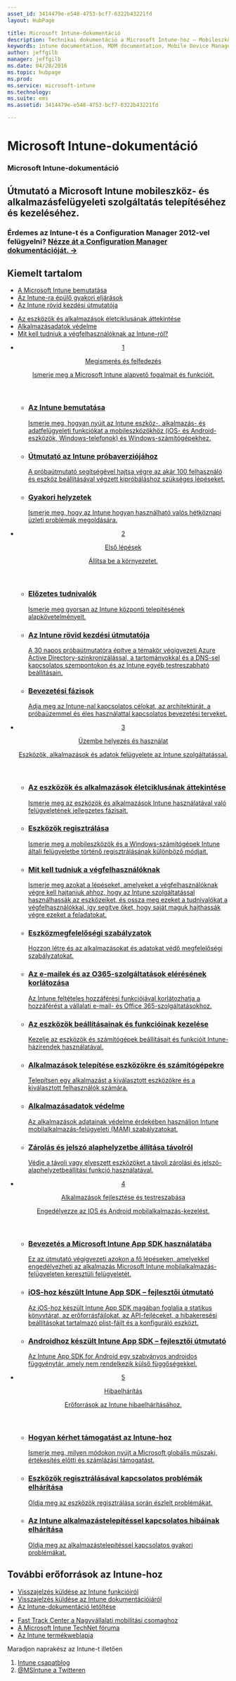 ```yaml
---
asset_id: 3414479e-e548-4753-bcf7-6322b43221fd
layout: HubPage

title: Microsoft Intune-dokumentáció
description: Technikai dokumentáció a Microsoft Intune-hoz – Mobileszköz- és alkalmazásfelügyelet
keywords: intune documentation, MDM documentation, Mobile Device Management Documentation, Mobile Device and Application Management Documentation
author: jeffgilb
manager: jeffgilb
ms.date: 04/28/2016
ms.topic: hubpage
ms.prod:
ms.service: microsoft-intune
ms.technology:
ms.suite: ems
ms.assetid: 3414479e-e548-4753-bcf7-6322b43221fd

---
```

# Microsoft Intune-dokumentáció
<article id="main">
    <section id="hero-content">
      <h1>Microsoft Intune-dokumentáció</h1>
      <h2>Útmutató a Microsoft Intune mobileszköz- és alkalmazásfelügyeleti szolgáltatás telepítéséhez és kezeléséhez.</h2>
      <h3>Érdemes az Intune-t és a Configuration Manager 2012-vel felügyelni? <a href="http://go.microsoft.com/fwlink/?LinkId=816854" target="_blank">Nézze át a Configuration Manager dokumentációját. &rarr;</a></h3>
    </section>
    <section id="featured" class="container">
      <h2 class="section-heading"><span class="icon icon-warning"></span> Kiemelt tartalom</h2>
      <div class="features row">
        <ul class="column column-half">
          <li><a href="/intune/understand-explore/introduction-to-microsoft-intune">A Microsoft Intune bemutatása</a></li>
          <li><a href="/intune/understand-explore/common-ways-to-use-intune">Az Intune-ra épülő gyakori eljárások</a></li>
          <li><a href="/intune/get-started/start-with-a-paid-subscription-to-microsoft-intune">Az Intune rövid kezdési útmutatója</a></li>
        </ul>
        <ul class="column column-half">
          <li><a href="/intune/deploy-use/overview-of-device-and-app-lifecycles-in-microsoft-intune">Az eszközök és alkalmazások életciklusának áttekintése</a></li>
          <li><a href="/intune/deploy-use/protect-app-data-using-mobile-app-management-policies-with-microsoft-intune">Alkalmazásadatok védelme</a></li>
          <li><a href="/intune/deploy-use/what-to-tell-your-end-users-about-using-microsoft-intune">Mit kell tudniuk a végfelhasználóknak az Intune-ról?</a></li>
        </ul>
      </div>
    </section>
    <div id="journeys">
      <section class="container">
        <!-- <h2 class="section-heading"><span class="icon icon-inheritance"></span> Stages</h2> -->
        <ul class="journeys-list">
          <li class="journey-step">
            <header class="journey-step-header row">
              <a href="/intune/understand-explore/introduction-to-microsoft-intune">
                <div class="title column-third">
                  <span class="step-number">1</span>
                  <p>Megismerés és felfedezés</p>
                </div>
                <p class="description column-two-thirds">Ismerje meg a Microsoft Intune alapvető fogalmait és funkcióit.
                </p>
              </a>
            </header>
            <section class="journey-step-elements content">
              <ul class="row">
                <li class="column-third">
                  <a href="/intune/understand-explore/introduction-to-microsoft-intune">
                    <h3>Az Intune bemutatása</h3>
                    <p>Ismerje meg, hogyan nyújt az Intune eszköz-, alkalmazás- és adatfelügyeleti funkciókat a mobileszközökhöz (iOS- és Android-eszközök, Windows-telefonok) és Windows-számítógépekhez.</p>
                  </a>
                </li>
                <li class="column-third">
                  <a href="/intune/understand-explore/get-started-with-a-30-day-trial-of-microsoft-intune">
                    <h3>Útmutató az Intune próbaverziójához</h3>
                    <p>A próbaútmutató segítségével hajtsa végre az akár 100 felhasználó és eszköz beállításával végzett kipróbáláshoz szükséges lépéseket.</p>
                  </a>
                </li>
                <li class="column-third">
                  <a href="/intune/understand-explore/common-ways-to-use-intune">
                    <h3>Gyakori helyzetek</h3>
                    <p>Ismerje meg, hogy az Intune hogyan használható valós hétköznapi üzleti problémák megoldására.</p>
                  </a>
                </li>
              </ul>
            </section>
          </li>
          <li class="journey-step">
            <header class="journey-step-header row">
              <a href="/intune/get-started/what-to-know-before-you-start-microsoft-intune">
                <div class="title column-third">
                  <span class="step-number">2</span>
                  <p>Első lépések</p>
                </div>
                <p class="description column-two-thirds">Állítsa be a környezetet.
                </p>
              </a>
            </header>
            <section class="journey-step-elements content">
              <ul class="row">
                <li class="column-third">
                  <a href="/intune/get-started/what-to-know-before-you-start-microsoft-intune">
                    <h3>Előzetes tudnivalók</h3>
                    <p>Ismerje meg gyorsan az Intune központi telepítésének alapkövetelményeit.</p>
                  </a>
                </li>
                <li class="column-third">
                  <a href="/intune/get-started/start-with-a-paid-subscription-to-microsoft-intune">
                    <h3>Az Intune rövid kezdési útmutatója</h3>
                    <p>A 30 napos próbaútmutatóra építve a témakör végigvezeti Azure Active Directory-szinkronizálással, a tartományokkal és a DNS-sel kapcsolatos szempontokon és az Intune egyéb testreszabható beállításain.</p>
                  </a>
                </li>
                <li class="column-third">
                  <a href="/intune/get-started/rollout-phases-for-microsoft-intune-deployment">
                    <h3>Bevezetési fázisok</h3>
                    <p>Adja meg az Intune-nal kapcsolatos célokat, az architektúrát, a próbaüzemmel és éles használattal kapcsolatos bevezetési terveket.</p>
                  </a>
                </li>
              </ul>
            </section>
          </li>
          <li class="journey-step">
            <header class="journey-step-header row">
              <a href="/intune/deploy-use/overview-of-device-and-app-lifecycles-in-microsoft-intune">
                <div class="title column-third">
                  <span class="step-number">3</span>
                  <p>Üzembe helyezés és használat</p>
                </div>
                <p class="description column-two-thirds">Eszközök, alkalmazások és adatok felügyelete az Intune szolgáltatással.
                </p>
              </a>
            </header>
            <section class="journey-step-elements content">
              <ul class="row">
                <li class="column-third">
                  <a href="/intune/deploy-use/overview-of-device-and-app-lifecycles-in-microsoft-intune">
                    <h3>Az eszközök és alkalmazások életciklusának áttekintése</h3>
                    <p>Ismerje meg az eszközök és alkalmazások Intune használatával való felügyeletének jellegzetes fázisait.</p>
                  </a>
                </li>
                <li class="column-third">
                  <a href="/intune/deploy-use/enroll-devices-in-microsoft-intune">
                    <h3>Eszközök regisztrálása</h3>
                    <p>Ismerje meg a mobileszközök és a Windows-számítógépek Intune általi felügyeletbe történő regisztrálásának különböző módjait.</p>
                  </a>
                </li>
                <li class="column-third">
                  <a href="/intune/deploy-use/what-to-tell-your-end-users-about-using-microsoft-intune">
                    <h3>Mit kell tudniuk a végfelhasználóknak</h3>
                    <p>Ismerje meg azokat a lépéseket, amelyeket a végfelhasználóknak végre kell hajtaniuk ahhoz, hogy az Intune szolgáltatással használhassák az eszközeiket, és ossza meg ezeket a tudnivalókat a végfelhasználókkal, így segítve őket, hogy saját maguk hajthassák végre ezeket a feladatokat.</p>
                  </a>
                </li>
              </ul>
          <ul class="row">
                <li class="column-third">
                  <a href="/intune/deploy-use/introduction-to-device-compliance-policies-in-microsoft-intune">
                    <h3>Eszközmegfelelőségi szabályzatok</h3>
                    <p>Hozzon létre és az alkalmazásokat és adatokat védő megfelelőségi szabályzatokat.</p>
                  </a>
                </li>
                <li class="column-third">
                  <a href="/intune/deploy-use/restrict-access-to-email-and-o365-services-with-microsoft-intune">
                    <h3>Az e-mailek és az O365-szolgáltatások elérésének korlátozása</h3>
                    <p>Az Intune feltételes hozzáférési funkciójával korlátozhatja a hozzáférést a vállalati e-mail- és Office 365-szolgáltatásokhoz.</p>
                  </a>
                </li>
                <li class="column-third">
                  <a href="/intune/deploy-use/manage-settings-and-features-on-your-devices-with-microsoft-intune-policies">
                    <h3>Az eszközök beállításainak és funkcióinak kezelése</h3>
                    <p>Kezelje az eszközök és számítógépek beállításait és funkcióit Intune-házirendek használatával.</p>
                  </a>
                </li>
              </ul>
                <ul class="row">
                <li class="column-third">
                  <a href="/intune/deploy-use/deploy-apps-in-microsoft-intune">
                    <h3>Alkalmazások telepítése eszközökre és számítógépekre</h3>
                    <p>Telepítsen egy alkalmazást a kiválasztott eszközökre és a kiválasztott felhasználók számára.</p>
                  </a>
                </li>
                <li class="column-third">
                  <a href="/intune/deploy-use/protect-app-data-using-mobile-app-management-policies-with-microsoft-intune">
                    <h3>Alkalmazásadatok védelme</h3>
                    <p>Az alkalmazások adatainak védelme érdekében használjon Intune mobilalkalmazás-felügyeleti (MAM) szabályzatokat.</p>
                  </a>
                </li>
                <li class="column-third">
                  <a href="/intune/deploy-use/use-remote-lock-and-passcode-reset-in-microsoft-intune">
                    <h3>Zárolás és jelszó alaphelyzetbe állítása távolról</h3>
                    <p>Védje a távoli vagy elveszett eszközöket a távoli zárolási és jelszó-alaphelyzetbeállítási funkció használatával.</p>
                  </a>
                </li>
              </ul>
        </section>
          </li>
          <li class="journey-step">
            <header class="journey-step-header row">
              <a href="/intune/develop/intune-app-sdk">
                <div class="title column-third">
                  <span class="step-number">4</span>
                  <p>Alkalmazások fejlesztése és testreszabása</p>
                </div>
                <p class="description column-two-thirds">Engedélyezze az IOS és Android mobilalkalmazás-kezelést.</p>
              </a>
            </header>
            <section class="journey-step-elements content">
              <ul class="row">
                <li class="column-third">
                  <a href="/intune/develop/intune-app-sdk-get-started">
                    <h3>Bevezetés a Microsoft Intune App SDK használatába</h3>
                    <p>Ez az útmutató végigvezeti azokon a fő lépéseken, amelyekkel engedélyezheti az alkalmazás Microsoft Intune mobilalkalmazás-felügyeleten keresztüli felügyeletét.</p>
                  </a>
                </li>
                <li class="column-third">
                  <a href="/intune/develop/intune-app-sdk-ios">
                    <h3>iOS-hoz készült Intune App SDK – fejlesztői útmutató</h3>
                    <p>Az iOS-hoz készült Intune App SDK magában foglalja a statikus könyvtárat, az erőforrásfájlokat, az API-fejléceket, a hibakeresési beállításokat tartalmazó plist-fájlt és a konfiguráló eszközt.</p>
                  </a>
                </li>
                <li class="column-third">
                  <a href="/intune/develop/intune-app-sdk-android">
                    <h3>Androidhoz készült Intune App SDK – fejlesztői útmutató</h3>
                    <p>Az Intune App SDK for Android egy szabványos androidos függvénytár, amely nem rendelkezik külső függőségekkel.</p>
                  </a>
                </li>
              </ul>
            </section>
            </li>
      <li class="journey-step">
            <header class="journey-step-header row">
              <a href="/intune/troubleshoot/how-to-get-support-for-microsoft-intune">
                <div class="title column-third">
                  <span class="step-number">5</span>
                  <p>Hibaelhárítás</p>
                </div>
                <p class="description column-two-thirds">Erőforrások az Intune hibaelhárításához.</p>
              </a>
            </header>
            <section class="journey-step-elements content">
              <ul class="row">
                <li class="column-third">
                  <a href="/intune/troubleshoot/how-to-get-support-for-microsoft-intune">
                    <h3>Hogyan kérhet támogatást az Intune-hoz</h3>
                    <p>Ismerje meg, milyen módokon nyújt a Microsoft globális műszaki, értékesítés előtti és számlázási támogatást.</p>
                  </a>
                </li>
                <li class="column-third">
                  <a href="/intune/troubleshoot/troubleshoot-device-enrollment-in-intune">
                    <h3>Eszközök regisztrálásával kapcsolatos problémák elhárítása</h3>
                    <p>Oldja meg az eszközök regisztrálása során észlelt problémákat.</p>
                  </a>
                </li>
                <li class="column-third">
                  <a href="/intune/troubleshoot/troubleshoot-app-deployment-problems-in-microsoft-intune">
                    <h3>Az Intune alkalmazástelepítéssel kapcsolatos hibáinak elhárítása</h3>
                    <p>Oldja meg az alkalmazástelepítéssel kapcsolatos gyakori problémákat.</p>
                  </a>
                </li>
              </ul>
            </section>
          </li>
        </ul>
      </section>
    </div>
    <div class="section-border">
      <section class="resources container">
      <h2 class="section-heading"><span class="icon icon-note"></span>További erőforrások az Intune-hoz</h2>
      <div class="resource-list row">
          <ul class="column-half">
          <li><a href="https://microsoftintune.uservoice.com/" target="_blank">Visszajelzés küldése az Intune funkcióiról</a></li>
          <li><a href="https://microsoftintune.uservoice.com/forums/297408-issues/category/113871-documentation" target="_blank">Visszajelzés küldése az Intune dokumentációjáról</a></li>
          <li><a href="https://gallery.technet.microsoft.com/site/search?f%5B0%5D.Type=User&f%5B0%5D.Value=ECM%20Docs%20Team%20-%20MSFT" target="_blank">Az Intune-dokumentáció letöltése</a></li>
          </ul>
          <ul class="column-half">
          <li><a href="/enterprise-mobility/solutions/fasttrack-center-benefit-for-enterprise-mobility-suite-ems" target="_blank">Fast Track Center a Nagyvállalati mobilitási csomaghoz</a></li>
          <li><a href="https://social.technet.microsoft.com/Forums/en-US/home?category=microsoftintune&filter=alltypes&sort=lastpostdesc" target="_blank">A Microsoft Intune TechNet fóruma</a></li>
          <li><a href="https://www.microsoft.com/en-us/server-cloud/products/microsoft-intune/default.aspx" target="_blank">Az Intune termékweblapja</a></li>
          </ul>
      </div>
      </section>
    </div>
    <aside class="alert alert-social">
      <p>Maradjon naprakész az Intune-t illetően</p>
      <ol class="action-list">
        <li><a href="https://blogs.technet.com/b/microsoftintune/" target="_blank" class="button-bordered button-translucent">Intune csapatblog</a></li>
        <li><a href="https://twitter.com/msintune/" target="_blank" class="button-bordered button-translucent">@MSIntune a Twitteren</a></li>
      </ol>
    </aside>
</article>


<!--HONumber=Jun16_HO4-->


